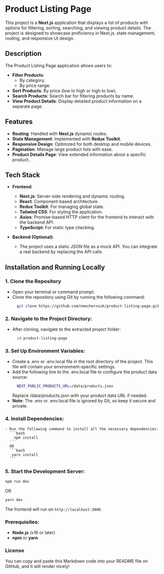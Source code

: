 # Product Listing Page

This project is a **Next.js** application that displays a list of products with options for filtering, sorting, searching, and viewing product details. The project is designed to showcase proficiency in Next.js, state management, routing, and responsive UI design.

## Description

The Product Listing Page application allows users to:

- **Filter Products**:
  - By category.
  - By price range.
- **Sort Products**: By price (low to high or high to low).
- **Search Products**: Search bar for filtering products by name.
- **View Product Details**: Display detailed product information on a separate page.

## Features

- **Routing**: Handled with **Next.js** dynamic routes.
- **State Management**: Implemented with **Redux Toolkit**.
- **Responsive Design**: Optimized for both desktop and mobile devices.
- **Pagination**: Manage large product lists with ease.
- **Product Details Page**: View extended information about a specific product..

## Tech Stack

- **Frontend**:

  - **Next.js**: Server-side rendering and dynamic routing.
  - **React**: Component-based architecture.
  - **Redux Toolkit**: For managing global state.
  - **Tailwind CSS**: For styling the application.
  - **Axios**: Promise-based HTTP client for the frontend to interact with the backend API.
  - **TypeScript**: For static type checking.

- **Backend (Optional)**:
  - The project uses a static JSON file as a mock API. You can integrate a real backend by replacing the API calls.

## Installation and Running Locally

### 1. Clone the Repository
   - Open your terminal or command prompt.
   - Clone the repository using Git by running the following command:
     ```bash
       git clone https://github.com/nmocherniuk/product-listing-page.git
     ```


### 2. Navigate to the Project Directory:
   - After cloning, navigate to the extracted project folder:
      ```bash
        cd product-listing-page
      ```

### 3. Set Up Environment Variables:
   - Create a .env or .env.local file in the root directory of the project. This file will contain your environment-specific settings.
   - Add the following line to the .env.local file to configure the product data source:
      ```bash
        NEXT_PUBLIC_PRODUCTS_URL=/data/products.json
       ```
      Replace /data/products.json with your product data URL if needed.
  - **Note**: The .env or .env.local file is ignored by Git, so keep it secure and private.

### 4. Install Dependencies:
    - Run the following command to install all the necessary dependencies:
      ```bash
        npm install
      ```
      OR
      ```bash
       yarn install
      ```

### 5. Start the Development Server:

   ```bash
   npm run dev
   ```
   OR
   ```bash
   yarn dev
   ```
   
   The frontend will run on `http://localhost:3000`.


### Prerequisites:

- **Node.js** (v16 or later)
- **npm** or **yarn**

### License

You can copy and paste this Markdown code into your README file on GitHub, and it will render nicely!
